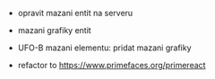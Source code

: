 - opravit mazani entit na serveru
- mazani grafiky entit
- UFO-B mazani elementu: pridat mazani grafiky

- refactor to https://www.primefaces.org/primereact